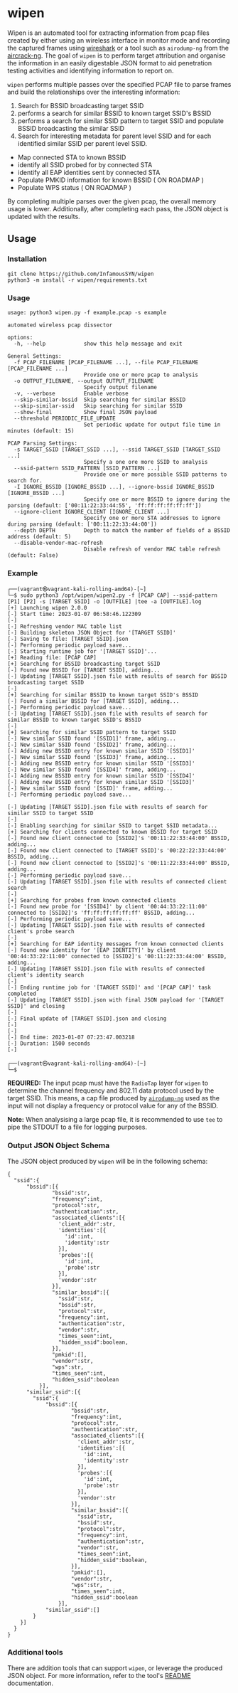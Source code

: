 # wipen
Wipen is an automated tool for extracting information from pcap files created by either using an wireless interface in monitor mode and recording the captured frames using [wireshark](https://www.wireshark.org) or a tool such as `airodump-ng` from the [aircrack-ng](https://github.com/aircrack-ng/aircrack-ng). The goal of `wipen` is to perform target attribution and organise the information in an easily digestable JSON format to aid penetration testing activities and identifying information to report on. 

`wipen` performs multiple passes over the specified PCAP file to parse frames and build the relationships over the interesting information:
1. Search for BSSID broadcasting target SSID
2. performs a search for similar BSSID to known target SSID's BSSID
3. performs a search for similar SSID pattern to target SSID and populate BSSID broadcasting the similar SSID
4. Search for interesting metadata for parent level SSID and for each identified similar SSID per parent level SSID.
 - Map connected STA to known BSSID
  - identify all SSID probed for by connected STA
  - identify all EAP identities sent by connected STA
 - Populate PMKID information for known BSSID ( ON ROADMAP )
 - Populate WPS status ( ON ROADMAP )

By completing multiple parses over the given pcap, the overall memory usage is lower. Additionally, after completing each pass, the JSON object is updated with the results. 

## Usage

### Installation
```
git clone https://github.com/InfamousSYN/wipen
python3 -m install -r wipen/requirements.txt
```

### Usage
```
usage: python3 wipen.py -f example.pcap -s example

automated wireless pcap dissector

options:
  -h, --help            show this help message and exit

General Settings:
  -f PCAP_FILENAME [PCAP_FILENAME ...], --file PCAP_FILENAME [PCAP_FILENAME ...]
                        Provide one or more pcap to analysis
  -o OUTPUT_FILENAME, --output OUTPUT_FILENAME
                        Specify output filename
  -v, --verbose         Enable verbose
  --skip-similar-bssid  Skip searching for similar BSSID
  --skip-similar-ssid   Skip searching for similar SSID
  --show-final          Show final JSON payload
  --threshold PERIODIC_FILE_UPDATE
                        Set periodic update for output file time in minutes (default: 15)

PCAP Parsing Settings:
  -s TARGET_SSID [TARGET_SSID ...], --ssid TARGET_SSID [TARGET_SSID ...]
                        Specify a one ore more SSID to analysis
  --ssid-pattern SSID_PATTERN [SSID_PATTERN ...]
                        Provide one or more possible SSID patterns to search for.
  -I IGNORE_BSSID [IGNORE_BSSID ...], --ignore-bssid IGNORE_BSSID [IGNORE_BSSID ...]
                        Specify one or more BSSID to ignore during the parsing (default: ['00:11:22:33:44:55', 'ff:ff:ff:ff:ff:ff'])
  --ignore-client IGNORE_CLIENT [IGNORE_CLIENT ...]
                        Specify one or more STA addresses to ignore during parsing (default: ['00:11:22:33:44:00'])
  --depth DEPTH         Depth to match the number of fields of a BSSID address (default: 5)
  --disable-vendor-mac-refresh
                        Disable refresh of vendor MAC table refresh (default: False)
```

### Example
```
┌──(vagrant㉿vagrant-kali-rolling-amd64)-[~]
└─$ sudo python3 /opt/wipen/wipen2.py -f [PCAP CAP] --ssid-pattern [P1] [P2] -s [TARGET SSID] -o [OUTFILE] |tee -a [OUTFILE].log
[+] Launching wipen 2.0.0
[-] Start time: 2023-01-07 06:58:46.122309
[-]
[-] Refreshing vendor MAC table list
[-] Building skeleton JSON Object for '[TARGET SSID]'
[-] Saving to file: [TARGET SSID].json
[-] Performing periodic payload save...
[-] Starting runtime job for '[TARGET SSID]'...
[+] Reading file: [PCAP CAP]
[+] Searching for BSSID broadcasting target SSID
[-] Found new BSSID for [TARGET SSID], adding...
[-] Updating [TARGET SSID].json file with results of search for BSSID broadcasting target SSID
[-]
[+] Searching for similar BSSID to known target SSID's BSSID
[-] Found a similar BSSID for [TARGET SSID], adding...
[-] Performing periodic payload save...
[-] Updating [TARGET SSID].json file with results of search for similar BSSID to known target SSID's BSSID
[-]
[+] Searching for similar SSID pattern to target SSID
[-] New similar SSID found '[SSID1]' frame, adding...
[-] New similar SSID found '[SSID2]' frame, adding...
[-] Adding new BSSID entry for known similar SSID '[SSID1]'
[-] New similar SSID found '[SSID3]' frame, adding...
[-] Adding new BSSID entry for known similar SSID '[SSID3]'
[-] New similar SSID found '[SSID4]' frame, adding...
[-] Adding new BSSID entry for known similar SSID '[SSID4]'
[-] Adding new BSSID entry for known similar SSID '[SSID3]'
[-] New similar SSID found '[SSID]' frame, adding...
[-] Performing periodic payload save...

[-] Updating [TARGET SSID].json file with results of search for similar SSID to target SSID
[-]
[-] Enabling searching for similar SSID to target SSID metadata...
[+] Searching for clients connected to known BSSID for target SSID
[-] Found new client connected to [SSID2]'s '00:11:22:33:44:00' BSSID, adding...
[-] Found new client connected to [TARGET SSID]'s '00:22:22:33:44:00' BSSID, adding...
[-] Found new client connected to [SSID2]'s '00:11:22:33:44:00' BSSID, adding...
[-] Performing periodic payload save...
[-] Updating [TARGET SSID].json file with results of connected client search
[-]
[+] Searching for probes from known connected clients
[-] Found new probe for '[SSID4]' by client '00:44:33:22:11:00' connected to [SSID2]'s 'ff:ff:ff:ff:ff:ff' BSSID, adding...
[-] Performing periodic payload save...
[-] Updating [TARGET SSID].json file with results of connected client's probe search
[-]
[+] Searching for EAP identity messages from known connected clients
[-] Found new identity for '[EAP IDENTITY]' by client '00:44:33:22:11:00' connected to [SSID2]'s '00:11:22:33:44:00' BSSID, adding...
[-] Updating [TARGET SSID].json file with results of connected client's identity search
[-]
[-] Ending runtime job for '[TARGET SSID]' and '[PCAP CAP]' task completed
[-] Updating [TARGET SSID].json with final JSON payload for '[TARGET SSID]' and closing
[-]
[-] Final update of [TARGET SSID].json and closing
[-]
[-]
[-] End time: 2023-01-07 07:23:47.003218
[-] Duration: 1500 seconds
[-]

┌──(vagrant㉿vagrant-kali-rolling-amd64)-[~]
└─$ 
```

**REQUIRED:** The input pcap must have the `RadioTap` layer for `wipen` to determine the channel frequency and 802.11 data protocol used by the target SSID. This means, a cap file produced by [`airodump-ng`](https://www.aircrack-ng.org/doku.php?id=airodump-ng) used as the input will not display a frequency or protocol value for any of the BSSID. 

**Note:** When analysising a large pcap file, it is recommended to use `tee` to pipe the STDOUT to a file for logging purposes. 

### Output JSON Object Schema

The JSON object produced by `wipen` will be in the following schema:  

```
{
  "ssid":{
      "bssid":[{
              "bssid":str,
              "frequency":int,
              "protocol":str,
              "authentication":str,
              "associated_clients":[{
                'client_addr':str,
                'identities':[{
                  'id':int,
                  'identity':str
                }],
                'probes':[{
                  'id':int,
                  'probe':str
                }],
                'vendor':str
              }],
              "similar_bssid":[{
                "ssid":str,
                "bssid":str,
                "protocol":str,
                "frequency":int,
                "authentication":str,
                "vendor":str,
                "times_seen":int,
                "hidden_ssid":boolean,
              }],
              "pmkid":[],
              "vendor":str,
              "wps":str,
              "times_seen":int,
              "hidden_ssid":boolean
          }],
      "similar_ssid":[{
        "ssid":{
            "bssid":[{
                    "bssid":str,
                    "frequency":int,
                    "protocol":str,
                    "authentication":str,
                    "associated_clients":[{
                      'client_addr':str,
                      'identities':[{
                        'id':int,
                        'identity':str
                      }],
                      'probes':[{
                        'id':int,
                        'probe':str
                      }],
                      'vendor':str
                    }],
                    "similar_bssid":[{
                      "ssid":str,
                      "bssid":str,
                      "protocol":str,
                      "frequency":int,
                      "authentication":str,
                      "vendor":str,
                      "times_seen":int,
                      "hidden_ssid":boolean,
                    }],
                    "pmkid":[],
                    "vendor":str,
                    "wps":str,
                    "times_seen":int,
                    "hidden_ssid":boolean
                }],
            "similar_ssid":[]
        }
    }]
  }
}
```

### Additional tools
There are addition tools that can support `wipen`, or leverage the produced JSON object. For more information, refer to the tool's [README](https://github.com/InfamousSYN/wipen/blob/main/tools/README.md) documentation.
